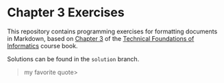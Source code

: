 # Chapter 3 Exercises

This repository contains programming exercises for formatting documents in Markdown,
based on [Chapter 3](https://info201.github.io/markdown.html)
of the [Technical Foundations of Informatics](https://info201.github.io/) course book.

Solutions can be found in the `solution` branch.

>my favorite quote>
